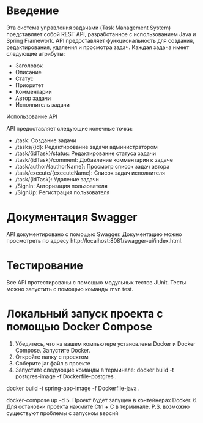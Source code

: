 # Введение

Эта система управления задачами (Task Management System) представляет собой REST API, разработанное с использованием Java и Spring Framework. API предоставляет функциональность для создания, редактирования, удаления и просмотра задач. Каждая задача имеет следующие атрибуты:

* Заголовок
* Описание
* Статус
* Приоритет
* Комментарии
* Автор задачи
* Исполнитель задачи

Использование API

API предоставляет следующие конечные точки:

* /task: Создание задачи
* /tasks/{id}: Редактирование задачи администратором
* /task/{idTask}/status: Редактирование статуса задачи
* /task/{idTask}/comment: Добавление комментария к задаче
* /task/author/{authorName}: Просмотр список задач автора
* /task/execute/{executeName}: Список задач исполнителя
* /task/{idTask}: Удаление задачи
* /SignIn: Авторизация пользователя
* /SignUp: Регистрация пользователя


# Документация Swagger

API документировано с помощью Swagger. Документацию можно просмотреть по адресу http://localhost:8081/swagger-ui/index.html.

# Тестирование

Все API протестированы с помощью модульных тестов JUnit. Тесты можно запустить с помощью команды mvn test.

# Локальный запуск проекта с помощью Docker Compose

1. Убедитесь, что на вашем компьютере установлены Docker и Docker Compose. Запустите Docker.
2. Откройте папку с проектом
3. Соберите jar файл в проекте
4. Запустите следующие команды в терминале:
 docker build -t postgres-image -f Dockerfile-postgres .
 
docker build -t spring-app-image -f Dockerfile-java .
 
docker-compose up -d
5. Проект будет запущен в контейнерах Docker.
6. Для остановки проекта нажмите Ctrl + C в терминале.
P.S. возможно существуют проблемы с запуском версий